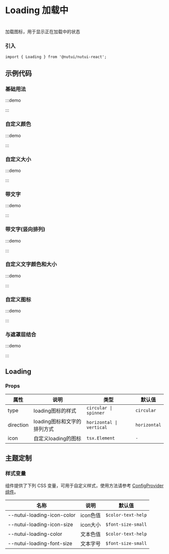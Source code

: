 # Loading 加载中

#
加载图标，用于显示正在加载中的状态

### 引入

```tsx
import { Loading } from '@nutui/nutui-react';
```

## 示例代码

### 基础用法

:::demo

<CodeBlock src='h5/demo1.tsx'></CodeBlock>

:::

### 自定义颜色

:::demo

<CodeBlock src='h5/demo2.tsx'></CodeBlock>

:::

### 自定义大小

:::demo

<CodeBlock src='h5/demo3.tsx'></CodeBlock>

:::

### 带文字

:::demo

<CodeBlock src='h5/demo4.tsx'></CodeBlock>

:::

### 带文字(竖向排列)

:::demo

<CodeBlock src='h5/demo5.tsx'></CodeBlock>

:::

### 自定义文字颜色和大小

:::demo

<CodeBlock src='h5/demo6.tsx'></CodeBlock>

:::

### 自定义图标

:::demo

<CodeBlock src='h5/demo7.tsx'></CodeBlock>

:::

### 与遮罩层结合

:::demo

<CodeBlock src='h5/demo8.tsx'></CodeBlock>

:::

## Loading

### Props

| 属性 | 说明 | 类型 | 默认值 |
| --- | --- | --- | --- |
| type | loading图标的样式 | `circular \| spinner` | `circular` |
| direction | loading图标和文字的排列方式 | `horizontal \| vertical` | `horizontal` |
| icon | 自定义loading的图标 | `tsx.Element` | `-` |

## 主题定制

### 样式变量

组件提供了下列 CSS 变量，可用于自定义样式，使用方法请参考 [ConfigProvider 组件](#/zh-CN/component/configprovider)。

| 名称 | 说明 | 默认值 |
| --- | --- | --- |
| \--nutui-loading-icon-color | icon色值 | `$color-text-help` |
| \--nutui-loading-icon-size | icon大小 | `$font-size-small` |
| \--nutui-loading-color | 文本色值 | `$color-text-help` |
| \--nutui-loading-font-size | 文本字号 | `$font-size-small` |